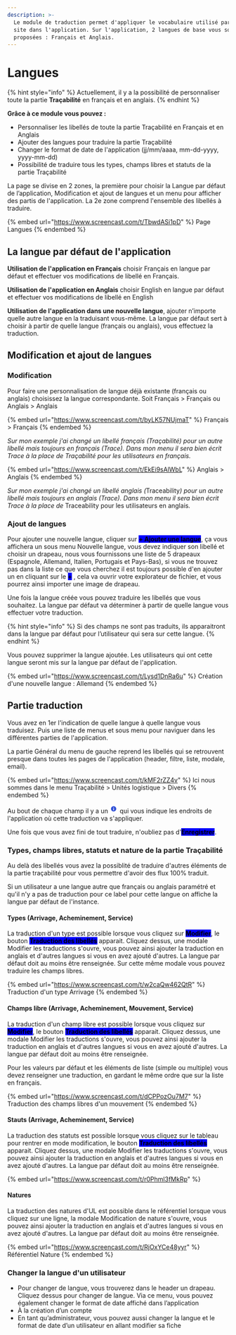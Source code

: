 ```yaml
---
description: >-
  Le module de traduction permet d'appliquer le vocabulaire utilisé par votre
  site dans l'application. Sur l'application, 2 langues de base vous sont
  proposées : Français et Anglais.
---
```


# Langues

{% hint style="info" %}
Actuellement, il y a la possibilité de personnaliser toute la partie **Traçabilité** en français et en anglais.
{% endhint %}

**Grâce à ce module vous pouvez :**&#x20;

* Personnaliser les libellés de toute la partie Traçabilité en Français et en Anglais
* Ajouter des langues pour traduire la partie Traçabilité
* Changer le format de date de l'application (jj/mm/aaaa, mm-dd-yyyy, yyyy-mm-dd)
* Possibilité de traduire tous les types, champs libres et statuts de la partie Traçabilité

La page se divise en 2 zones, la première pour choisir la Langue par défaut de l’application, Modification et ajout de langues et un menu pour afficher des partis de l'application. La 2e zone comprend l'ensemble des libellés à traduire.

{% embed url="https://www.screencast.com/t/TbwdASi1pD" %}
Page Langues
{% endembed %}

## La langue par défaut de l'application

**Utilisation de l'application en Français** choisir Français en langue par défaut et effectuer vos modifications de libellé en Français.

**Utilisation de l'application en Anglais** choisir English en langue par défaut et effectuer vos modifications de libellé en English

**Utilisation de l'application dans une nouvelle langue**, ajouter n’importe quelle autre langue en la traduisant vous-même. La langue par défaut sert à choisir à partir de quelle langue (français ou anglais), vous effectuez la traduction.&#x20;

## Modification et ajout de langues

### Modification

Pour faire une personnalisation de langue déjà existante (français ou anglais) choisissez la langue correspondante. Soit Français > Français ou Anglais > Anglais&#x20;

{% embed url="https://www.screencast.com/t/byLK57NUjmaT" %}
Français > Français
{% endembed %}

_Sur mon exemple j'ai changé un libellé français (Traçabilité) pour un autre libellé mais toujours en français (Trace). Dans mon menu il sera bien écrit Trace à la place de Traçabilité pour les utilisateurs en français._

{% embed url="https://www.screencast.com/t/EkEi9sAlWbL" %}
Anglais > Anglais
{% endembed %}

_Sur mon exemple j'ai changé un libellé anglais (_&#x54;raceabilit&#x79;_) pour un autre libellé mais toujours en anglais (Trace). Dans mon menu il sera bien écrit Trace à la place de_ Traceability pour les utilisateurs en anglai&#x73;_._

### Ajout de langues

Pour ajouter une nouvelle langue, cliquer sur <mark style="background-color:blue;">**+ Ajouter une langue**</mark>, ça vous affichera un sous menu Nouvelle langue, vous devez indiquer son libellé et choisir un drapeau, nous vous fournissons une liste de 5 drapeaux (Espagnole, Allemand, Italien, Portugais et Pays-Bas), si vous ne trouvez pas dans la liste ce que vous cherchez il est toujours possible d'en ajouter un en cliquant sur le <mark style="background-color:blue;">**+**</mark> , cela va ouvrir votre explorateur de fichier, et vous pourrez ainsi importer une image de drapeau.

Une fois la langue créée vous pouvez traduire les libellés que vous souhaitez. La langue par défaut va déterminer à partir de quelle langue vous effectuer votre traduction.&#x20;

{% hint style="info" %}
Si des champs ne sont pas traduits, ils apparaitront dans la langue par défaut pour l’utilisateur qui sera sur cette langue.
{% endhint %}

Vous pouvez supprimer la langue ajoutée. Les utilisateurs qui ont cette langue seront mis sur la langue par défaut de l'application.

{% embed url="https://www.screencast.com/t/Lysd1DnRa6u" %}
Création d'une nouvelle langue : Allemand
{% endembed %}

## Partie traduction

Vous avez en 1er l'indication de quelle langue à quelle langue vous traduisez. Puis une liste de menus et sous menu pour naviguer dans les différentes parties de l'application.

La partie Général du menu de gauche reprend les libellés qui se retrouvent presque dans toutes les pages de l'application (header, filtre, liste, modale, email).

{% embed url="https://www.screencast.com/t/kMF2rZZ4v" %}
Ici nous sommes dans le menu Traçabilité > Unités logistique > Divers
{% endembed %}

Au bout de chaque champ il y a un ![](<../../.gitbook/assets/image (52).png>) qui vous indique les endroits de l'application où cette traduction va s'appliquer.&#x20;

Une fois que vous avez fini de tout traduire, n'oubliez pas d'<mark style="background-color:blue;">**Enregistrer**</mark>.

### Types, champs libres, statuts et nature de la partie Traçabilité

Au delà des libellés vous avez la possiblité de traduire d'autres éléments de la partie traçabilité pour vous permettre d'avoir des flux 100% traduit.

Si un utilisateur a une langue autre que français ou anglais paramétré et qu'il n'y a pas de traduction pour ce label pour cette langue on affiche la langue par défaut de l'instance.

#### Types (Arrivage, Acheminement, Service)

La traduction d'un type est possible lorsque vous cliquez sur <mark style="background-color:blue;">**Modifier**</mark>, le bouton <mark style="background-color:blue;">**Traduction des libellés**</mark> apparait. Cliquez dessus, une modale Modifier les traductions s'ouvre, vous pouvez ainsi ajouter la traduction en anglais et d'autres langues si vous en avez ajouté d'autres. La langue par défaut doit au moins être renseignée. Sur cette même modale vous pouvez traduire les champs libres.

{% embed url="https://www.screencast.com/t/w2caQw462QtR" %}
Traduction d'un type Arrivage
{% endembed %}

#### Champs libre (Arrivage, Acheminement, Mouvement, Service)

La traduction d'un champ libre est possible lorsque vous cliquez sur <mark style="background-color:blue;">**Modifier**</mark>, le bouton <mark style="background-color:blue;">**Traduction des libellés**</mark> apparait. Cliquez dessus, une modale Modifier les traductions s'ouvre, vous pouvez ainsi ajouter la traduction en anglais et d'autres langues si vous en avez ajouté d'autres. La langue par défaut doit au moins être renseignée.&#x20;

Pour les valeurs par défaut et les éléments de liste (simple ou multiple) vous devez renseigner une traduction, en gardant le même ordre que sur la liste en français.

{% embed url="https://www.screencast.com/t/dCPPozOu7M7" %}
Traduction des champs libres d'un mouvement
{% endembed %}

#### Stauts (Arrivage, Acheminement, Service)

La traduction des statuts est possible lorsque vous cliquez sur le tableau pour rentrer en mode modification, le bouton <mark style="background-color:blue;">**Traduction des libellés**</mark> apparait. Cliquez dessus, une modale Modifier les traductions s'ouvre, vous pouvez ainsi ajouter la traduction en anglais et d'autres langues si vous en avez ajouté d'autres. La langue par défaut doit au moins être renseignée.&#x20;

{% embed url="https://www.screencast.com/t/r0Phml3fMkRp" %}

#### Natures

La traduction des natures d'UL est possible dans le référentiel lorsque vous cliquez sur une ligne, la modale Modification de nature s'ouvre, vous pouvez ainsi ajouter la traduction en anglais et d'autres langues si vous en avez ajouté d'autres. La langue par défaut doit au moins être renseignée.&#x20;

{% embed url="https://www.screencast.com/t/RjOxYCe48yyr" %}
Référentiel Nature
{% endembed %}

### Changer la langue d'un utilisateur

* Pour changer de langue, vous trouverez dans le header un drapeau. Cliquez dessus pour changer de langue. Via ce menu, vous pouvez également changer le format de date affiché dans l’application
* À la création d’un compte
* En tant qu’administrateur, vous pouvez aussi changer la langue et le format de date d’un utilisateur en allant modifier sa fiche
